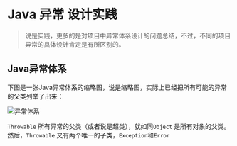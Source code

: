 # Java 异常 设计实践

> 说是实践，更多的是对项目中异常体系设计的问题总结，不过，不同的项目异常的具体设计肯定是有所区别的。

## Java异常体系

下图是一张Java异常体系的缩略图，说是缩略图，实际上已经把所有可能的异常的父类列举了出来：

![异常体系](C:\Users\drago\Desktop\java_exception.png)

`Throwable` 所有异常的父类（或者说是超类），就如同`Object` 是所有对象的父类。然后，`Throwable` 又有两个唯一的子类，`Exception`和`Error` 